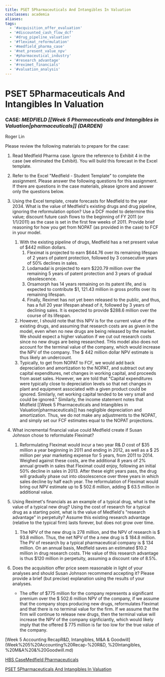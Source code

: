 ```yaml
---
title: PSET 5Pharmaceuticals And Intangibles In Valuation
cssclasses: academia
aliases:
tags:
  - '#acquisition_offer_evaluation'
  - '#discounted_cash_flow_dcf'
  - '#drug_pipeline_valuation'
  - '#fleximat_reformulation'
  - '#medfield_pharma_case'
  - '#net_present_value_npv'
  - '#pharmaceutical_industry'
  - '#research_advantage'
  - '#reximet_financials'
  - '#valuation_analysis'
---
```

# PSET 5Pharmaceuticals And Intangibles In Valuation

### CASE: *MEDFIELD [[Week 5 Pharmaceuticals and Intangibles in Valuation|pharmaceuticals]] (DARDEN)*

Roger Lin

Please review the following materials to prepare for the case:

1. Read Medfield Pharma case. Ignore the reference to Exhibit 4 in the case (we eliminated
the Exhibit). You will build this forecast in the Excel template.
1. Refer to the Excel "Medfield - Student Template" to complete the assignment.
Please answer the following questions for this assignment. If there are questions in the case materials,  please ignore and answer only the questions below.

1. Using the Excel template,  create forecasts for Medfield to the year 2034. What is the value of Medfield's existing drugs and drug pipeline,  ignoring the reformulation option? Use a DCF model to determine this value; discount future cash flows to the beginning of FY 2011 (or 1/1/2011) as the case is set in the first few weeks of 2011. Provide brief reasoning for how you get from NOPAT (as provided in the case) to FCF in your model.
	1. With the existing pipeline of drugs,  Medfield has a net present value of \$442 million dollars.
		1. Fleximat is projected to earn $644.76 over its remaining lifespan of 2 years of patent protection,  followed by 3 consecutive years of 50% declines in sales.
		1. Lodamadal is projected to earn \$220.79 million over the remaining 5 years of patent protection and 3 years of gradual obsolescence.
		1. Orsamorph has 14 years remaining on its patent life,  and is expected to contribute \$1, 121.43 million in gross profits over its remaining lifespan.
		1. Finally,  Reximet has not yet been released to the public,  and thus,  has a full 20 year lifespan ahead of it,  followed by 3 years of declining sales. It is expected to provide $\$288.6$ million over the course of its lifespan.
	1. However,  I should note that this NPV is for the current value of the existing drugs,  and assuming that research costs are as given in the model,  even when no new drugs are being released by the market. We should expect a higher valuation if we cut out research costs since no new drugs are being researched. THis model also does not account for the terminal value of the company,  which would increase the NPV of the company. The \$ $442$ million dollar NPV estimate is thus likely an undercount.
	1. Typically,  to get from NOPAT to FCF,  we would add back depreciation and amortization to the NOPAT,  and subtract out any capital expenditures,  net changes in working capital,  and proceeds from asset sales. However,  we are told that "Capital expenditures were typically close to depreciation levels so that net changes in plant and equipment associated with a given product could be ignored. Similarly,  net working capital tended to be very small and could be ignored." Similarly,  the income statement notes that Midfield [[Week 5 Pharmaceuticals and Intangibles in Valuation|pharmaceuticals]] has negligible depreciation and amortization. Thus,  we do not make any adjustments to the NOPAT,  and simply set our FCF estimates equal to the NOPAT projections.
1. What incremental financial value could Medfield create if Susan Johnson chose to reformulate Fleximat?
	1. Reformulating Fleximat would incur a two year R& $D$ cost of \$35 million a year beginning in 2011 and ending in 2012,  as well as a \$ 25 million per year marketing expense for 5 years,  from 2011 to 2014. Weighed against these costs,  are the additional 8 years of 2% annual growth in sales that Fleximat could enjoy,  following an initial 50% decline in sales in 2013. After these eight years pass,  the drug will gradually phase out into obsolescence over three years in which sales decline by half each year. The reformulation of Fleximat would bring out NPV estimate up to \$ 502.6 million,  adding \$ 63.5 million in additional value.
1. Using Reximet's financials as an example of a typical drug,  what is the value of a typical new drug? Using the cost of research for a typical drug as a starting point,  what is the value of Medfield's "research advantage" in perpetuity? Assume this existing research advantage (relative to the typical firm) lasts forever,  but does not grow over time.
	1. The NPV of the new drug is $278$ million,  and the NPV of research is \$ 93.8 million. Thus,  the net NPV of the a new drug is \$ 184.8 million. The PV of research by a typical pharmaceutical company is \$ 134 million. On an annual basis,  Medfield saves an estimated $10.2 million in drug research costs. THe value of this research advantage is thus \$120 million in perpetuity,  assuming a discount rate of 8.5%.
1. Does the acquisition offer price seem reasonable in light of your analyses and should Susan Johnson recommend accepting it? Please provide a brief (but precise) explanation using the results of your analyses.
	- The offer of \$775 million for the company represents a significant premium over the \$ 502.6 million NPV of the company,  if we assume that the company stops producing new drugs,  reformulates Fleximat and that there is no terminal value for the firm. If we assume that the firm will continue to release new drugs,  then the terminal value will increase the NPV of the company signficiantly,  which would likely imply that the offered \$ 775 million is far too low for the true value of the company.

[Week 5 Accounting RecapR&D,  Intangibles,  M&A & Goodwill](Week%205%20Accounting%20Recap-%20R&D, %20Intangibles, %20M&A%20&%20Goodwill.md)

[HBS CaseMedfield Pharmaceuticals](HBS%20Case-%20Medfield%20Pharmaceuticals.md)

[PSET 5Pharmaceuticals And Intangibles In Valuation](PSET%205-%20Pharmaceuticals%20And%20Intangibles%20In%20Valuation.md)